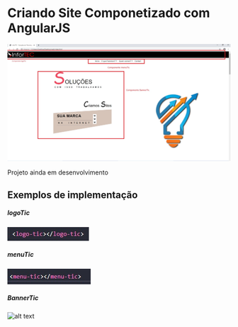 # Criando Site Componetizado com AngularJS  

![alt text](images/site.jpg)


Projeto ainda em desenvolvimento

## Exemplos de implementação

##### logoTic

![alt text](images/logo.jpg)

 
##### menuTic

![alt text](images/menu.jpg)

 ##### BannerTic

 ![alt text](images/baner.jpg)
